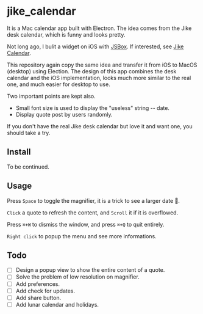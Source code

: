 # jike_calendar

It is a Mac calendar app built with Electron. The idea comes from the Jike desk calendar, which is funny and looks pretty.

Not long ago, I bulit a widget on iOS with [JSBox](). If interested, see [Jike Calendar]().

This repository again copy the same idea and transfer it from iOS to MacOS (desktop) using Election. The design of this app combines the desk calendar and the iOS implementation, looks much more similar to the real one, and much easier for desktop to use.

Two important points are kept also.

- Small font size is used to display the "useless" string -- date.
- Display quote post by users randomly.

If you don't have the real Jike desk calendar but love it and want one, you should take a try.

## Install

To be continued.

## Usage

Press `Space` to toggle the magnifier, it is a trick to see a larger date 🌚.

`Click` a quote to refresh the content, and `Scroll` it if it is overflowed.

Press `⌘+W` to dismiss the window, and press `⌘+Q` to quit entirely.

`Right click` to popup the menu and see more informations.

## Todo

- [ ] Design a popup view to show the entire content of a quote.
- [ ] Solve the problem of low resolution on magnifier.
- [ ] Add preferences.
- [ ] Add check for updates.
- [ ] Add share button.
- [ ] Add lunar calendar and holidays.
